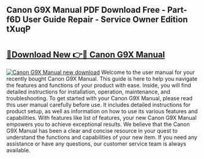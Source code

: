 ## Canon G9X Manual PDF Download Free - Part-f6D User Guide Repair - Service Owner Edition tXuqP

# <h2><a href="http://cf26395.oget.top/?id=Canon+G9X+Manual">🔗Download New 👉🔴 Canon G9X Manual</a></h2>

[![Canon G9X Manual new download](https://i.imgur.com/5g1atiW.png)](http://cf26395.oget.top/?id=Canon+G9X+Manual)
Welcome to the user manual for your recently bought Canon G9X Manual. This guide is here to help you navigate the features and functions of your product with ease. Inside, you will find detailed instructions for installation, operation, maintenance, and troubleshooting. To get started with your Canon G9X Manual, please read this user manual carefully before use. It includes detailed instructions for product setup, as well as information on how to use its various features and capabilities. With features like list of features, your new Canon G9X Manual empowers you to achieve exceptional results. We believe that the Canon G9X Manual has been a clear and concise resource in your quest to understand the functions and capabilities of your new item. If you need any assistance or have any questions, our customer service team is always available.
